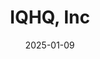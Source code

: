 ---  
layout: startup_page  
title: "IQHQ, Inc"  
id: "iqhqreit.com"  
permalink: "/iqhqinciqhqreit.com01092025/"  
website: "http://iqhqreit.com"  
funding_round: "Strategic Investment"  
funding_amount: "$900M"  
investors: ""  
about: "IQHQ is a premier owner and developer of world-class life science districts, focused on creating districts that inspire innovation and drive progress and growth. They focus on acquiring, developing, and operating life science districts that prioritize amenities, accessibility, and sustainability in innovation hubs."  
markets: "Life Science, Real Estate, Asset Management, Commercial Real Estate, Property Development"  
hq: "San Francisco, California, United States"  
founded_year: "2019"  
linkedin: "https://www.linkedin.com/company/iqhqreit"  
twitter: ""  
instagram: "https://www.instagram.com/iqhqreit/"  
facebook: ""  
crunchbase: "https://www.crunchbase.com/organization/iqhq-associates-inc"  
pitchbook: "https://pitchbook.com/profiles/company/431685-64"  

date_display: "09-Jan-2025"  
date: "2025-01-09"

# SEO Optimization  
meta_title: "IQHQ, Inc - Strategic Investment Funding ($900M)"  
meta_description: "IQHQ, Inc, IQHQ is a premier owner and developer of world-class life science districts, focused on creating districts that inspire innovation and drive progress ..."  
meta_keywords: "IQHQ, Inc, Life Science, Real Estate, Asset Management, Commercial Real Estate, Property Development, Strategic Investment funding"  
canonical_url: "https://startup.projectstartups.com/iqhqinciqhqreit.com01092025/"  
---